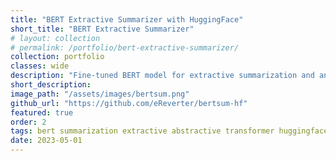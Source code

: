 ```yaml
---
title: "BERT Extractive Summarizer with HuggingFace"
short_title: "BERT Extractive Summarizer"
# layout: collection
# permalink: /portfolio/bert-extractive-summarizer/
collection: portfolio
classes: wide
description: "Fine-tuned BERT model for extractive summarization and an abstractive to extractive data converter."
short_description: 
image_path: "/assets/images/bertsum.png"
github_url: "https://github.com/eReverter/bertsum-hf"
featured: true
order: 2
tags: bert summarization extractive abstractive transformer huggingface pytorch python
date: 2023-05-01
---
```

